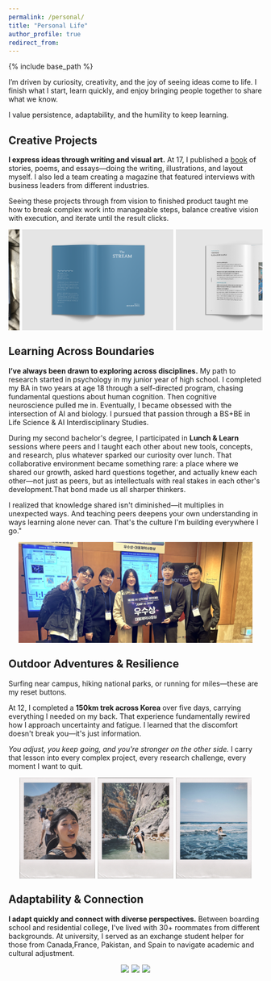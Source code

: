 ```yaml
---
permalink: /personal/
title: "Personal Life"
author_profile: true
redirect_from: 
---
```


{% include base_path %}

<style>
.image-container {
  display: flex !important;
  flex-direction: row !important;
  flex-wrap: nowrap !important;
  justify-content: center !important;
  align-items: center !important;
  gap: 5px !important;
  max-width: 100%; 
  overflow-x: auto; 
}

.image-container img {
  height: 200px;
  width: auto;
  max-width: 100%; 
  object-fit: contain;
}
</style>

I’m driven by curiosity, creativity, and the joy of seeing ideas come to life. I finish what I start, learn quickly, and enjoy bringing people together to share what we know.

I value persistence, adaptability, and the humility to keep learning. 

## Creative Projects

**I express ideas through writing and visual art.**
At 17, I published a [book](https://product.kyobobook.co.kr/detail/S000060619640) of stories, poems, and essays—doing the writing, illustrations, and layout myself. I also led a team creating a magazine that featured interviews with business leaders from different industries.

Seeing these projects through from vision to finished product taught me how to break complex work into manageable steps, balance creative vision with execution, and iterate until the result clicks.

<div class="image-container">
    <img src="../images/star-book.jpeg"  >
    <img src="../images/the-stream-1.png" >
    <img src="../images/the-stream-2.png" >
</div>



## Learning Across Boundaries
**I’ve always been drawn to exploring across disciplines.** My path to research started in psychology in my junior year of high school. I completed my BA in two years at age 18 through a self-directed program, chasing fundamental questions about human cognition. Then cognitive neuroscience pulled me in. Eventually, I became obsessed with the intersection of AI and biology. I pursued that passion through a BS+BE in Life Science & AI Interdisciplinary Studies.

During my second bachelor's degree, I participated in **Lunch & Learn** sessions where peers and I taught each other about new tools, concepts, and research, plus whatever sparked our curiosity over lunch. That collaborative environment became something rare: a place where we shared our growth, asked hard questions together, and actually knew each other—not just as peers, but as intellectuals with real stakes in each other's development.That bond made us all sharper thinkers.

I realized that knowledge shared isn't diminished—it multiplies in unexpected ways. And teaching peers deepens your own understanding in ways learning alone never can. That's the culture I'm building everywhere I go."

<div class="image-container">
    <img src="../images/poster.JPG">
</div>


## Outdoor Adventures & Resilience
Surfing near campus, hiking national parks, or running for miles—these are my reset buttons. 

At 12, I completed a **150km trek across Korea** over five days, carrying everything I needed on my back. That experience fundamentally rewired how I approach uncertainty and fatigue. I learned that the discomfort doesn't break you—it's just information. 

*You adjust, you keep going, and you're stronger on the other side.* I carry that lesson into every complex project, every research challenge, every moment I want to quit.

<div class="image-container">
    <img src="../images/traveling.jpeg" >
    <img src="../images/hiking.jpeg" >
    <img src="../images/surfing.jpeg">
</div>

## Adaptability & Connection
**I adapt quickly and connect with diverse perspectives.**
Between boarding school and residential college, I've lived with 30+ roommates from different backgrounds. At university, I served as an exchange student helper for those from Canada,France, Pakistan, and Spain to navigate academic and cultural adjustment.

<div class="image-container">
    <img src="../images/EH.png">
    <img src="../images/community.jpg"  >
    <img src="../images/people.jpg" >
</div>